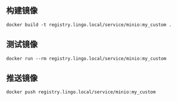 ## 构建镜像

```shell
docker build -t registry.lingo.local/service/minio:my_custom .
```



## 测试镜像

```shell
docker run --rm registry.lingo.local/service/minio:my_custom
```



## 推送镜像

```shell
docker push registry.lingo.local/service/minio:my_custom
```

